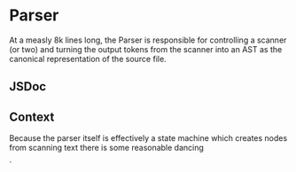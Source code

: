 # Parser

At a measly 8k lines long, the Parser is responsible for controlling a scanner (or two) and turning the output
tokens from the scanner into an AST as the canonical representation of the source file.

## JSDoc

## Context

Because the parser itself is effectively a state machine which creates nodes from scanning text there is some
reasonable dancing

<!-- prettier-ignore-start -->

[0]: https://github.com/microsoft/TypeScript/blob/1bb6ea03/src/compiler/program.ts#L1557
[4]: GLOSSARY.md#statements

<!-- prettier-ignore-end -->

`
